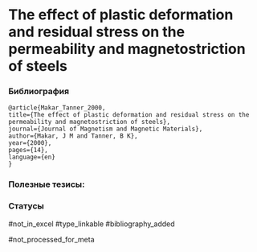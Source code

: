 # The effect of plastic deformation and residual stress on the permeability and magnetostriction of steels

### Библиография
```
@article{Makar_Tanner_2000,
title={The effect of plastic deformation and residual stress on the permeability and magnetostriction of steels},
journal={Journal of Magnetism and Magnetic Materials},
author={Makar, J M and Tanner, B K},
year={2000},
pages={14},
language={en}
}
```

### Полезные тезисы:

### Статусы
#not_in_excel 
#type_linkable 
#bibliography_added

#not_processed_for_meta
